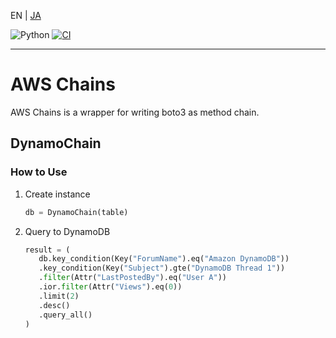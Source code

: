
EN | [JA](/README.ja.md)

![Python](https://img.shields.io/badge/Python-3.9-blue?logo=python)
[![CI](https://github.com/44103/awschain/actions/workflows/main.yml/badge.svg)](https://github.com/44103/awschain/actions/workflows/main.yml)

-----

# AWS Chains
AWS Chains is a wrapper for writing boto3 as method chain.

## DynamoChain
### How to Use
1. Create instance
   ```python
   db = DynamoChain(table)
   ```
1. Query to DynamoDB
   ```python
   result = (
      db.key_condition(Key("ForumName").eq("Amazon DynamoDB"))
      .key_condition(Key("Subject").gte("DynamoDB Thread 1"))
      .filter(Attr("LastPostedBy").eq("User A"))
      .ior.filter(Attr("Views").eq(0))
      .limit(2)
      .desc()
      .query_all()
   )
   ```
